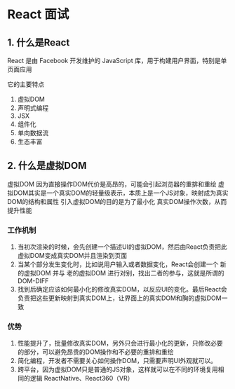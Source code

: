 # React 面试

## 1. 什么是React

React 是由 Facebook 开发维护的 JavaScript 库，用于构建用户界面，特别是单页面应用

它的主要特点

1. 虚拟DOM
2. 声明式编程
3. JSX
4. 组件化
5. 单向数据流
6. 生态丰富

## 2. 什么是虚拟DOM

虚拟DOM
因为直接操作DOM代价是高昂的，可能会引起浏览器的重排和重绘
虚拟DOM其实是一个真实DOM的轻量级表示，本质上是一个JS对象，映射成为真实DOM的结构和属性
引入虚拟DOM的目的是为了最小化 真实DOM操作次数，从而提升性能

### 工作机制

1. 当初次渲染的时候，会先创建一个描述UI的虚拟DOM，然后由React负责把此虚拟DOM变成真实DOM并且渲染到页面
2. 当某个部分发生变化时，比如说用户输入或者数据变化，React会创建一个 新的虚拟DOM 并与 老的虚拟DOM 进行对别，找出二者的参与，这就是所谓的 DOM-DIFF
3. 找到后确定应该如何最小化的修改真实DOM，以反应UI的变化。最后React会负责把这些更新映射到真实DOM上，让界面上的真实DOM和胸的虚拟DOM一致

### 优势

1. 性能提升了，批量修改真实DOM，另外只会进行最小化的更新，只修改必要的部分，可以避免昂贵的DOM操作和不必要的重排和重绘
2. 简化编程，开发者不需要关心如何操作DOM，只需要声明UI外观就可以。
3. 跨平台，因为虚拟DOM只是普通的JS对象，这样就可以在不同的环境复用相同的逻辑 ReactNative、React360（VR）
